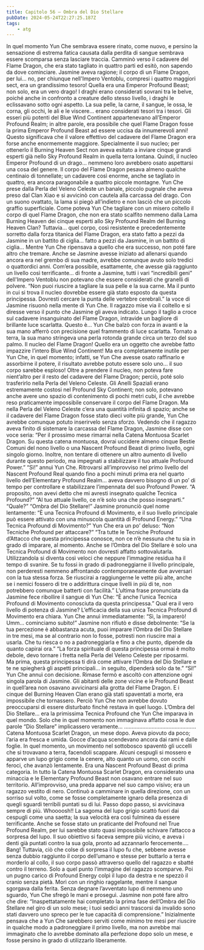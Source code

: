 ```yaml
---
title: Capitolo 56 – Ombra del Dio Stellare
pubDate: 2024-05-24T22:27:25.187Z
tags:
    - atg
---
```



In quel momento Yun Che sembrava essere rinato, come nuovo, e persino la sensazione di estrema fatica causata dalla perdita di sangue sembrava essere scomparsa senza lasciare traccia.
Camminò verso il cadavere del Flame Dragon, che era stato tagliato in quattro parti ed esitò, non sapendo da dove cominciare.
Jasmine aveva ragione; il corpo di un Flame Dragon, per lui… no, per chiunque nell'Impero Ventoblu, compresi i quattro maggiori sect, era un grandissimo tesoro!
Quella era una Emperor Profound Beast; non solo, era un vero drago! I draghi erano considerati sovrani tra le belve, poiché anche in confronto a creature dello stesso livello, i draghi le eclissavano sotto ogni aspetto. La sua pelle, la carne, il sangue, le ossa, le corna, gli occhi, le ali e le viscere… erano considerati tesori tra i tesori. Gli esseri più potenti del Blue Wind Continent appartenevano all’Emperor Profound Realm; in altre parole, era possibile che quel Flame Dragon fosse la prima Emperor Profound Beast ad essere uccisa da innumerevoli anni! Questo significava che il valore effettivo del cadavere del Flame Dragon era forse anche enormemente maggiore.
Specialmente il suo nucleo; per ottenerlo il Burning Heaven Sect non aveva esitato a inviare cinque grandi esperti già nello Sky Profound Realm in quella terra lontana. Quindi, il nucleo Emperor Profound di un drago… nemmeno loro avrebbero osato aspettarsi una cosa del genere.
Il corpo del Flame Dragon pesava almeno qualche centinaio di tonnellate; un cadavere così enorme, anche se tagliato in quattro, era ancora paragonabile a quattro piccole montagne. Yun Che prese dalla Perla del Veleno Celeste un banale, piccolo pugnale che aveva preso dal Clan Xiao e si avvicinò con cautela alla carcassa del drago. Con un suono ovattato, la lama si piegò all’indietro e non lasciò che un piccolo graffio superficiale.
Come poteva Yun Che tagliare con un misero coltello il corpo di quel Flame Dragon, che non era stato scalfito nemmeno dalla Lama Burning Heaven dei cinque esperti allo Sky Profound Realm del Burning Heaven Clan?
Tuttavia… quel corpo, così resistente e precedentemente sorretto dalla forza titanica del Flame Dragon, era stato fatto a pezzi da Jasmine in un battito di ciglia… fatto a pezzi da Jasmine, in un battito di ciglia… Mentre Yun Che ripensava a quello che era successo, non poté fare altro che tremare. Anche se Jasmine avesse iniziato ad allenarsi quando ancora era nel grembo di sua madre, avrebbe comunque avuto solo tredici o quattordici anni. Com’era possibile, esattamente, che avesse già raggiunto un livello così terrificante… di fronte a Jasmine, tutti i vari “incredibili geni” dell'Impero Ventoblu non potevano che essere considerati che granelli di polvere.
“Non puoi riuscire a tagliare la sua pelle e la sua carne. Ma il punto in cui si trova il nucleo dovrebbe essere già stato esposto da questa principessa. Dovresti cercare la punta delle vertebre cerebrali.” la voce di Jasmine risuonò nella mente di Yun Che.
Il ragazzo mise via il coltello e si diresse verso il punto che Jasmine gli aveva indicato. Lungo il taglio a croce sul cadavere insanguinato del Flame Dragon, intravide un bagliore di brillante luce scarlatta.
Questo è…
Yun Che balzò con forza in avanti e la sua mano afferrò con precisione quel frammento di luce scarlatta. Tornato a terra, la sua mano stringeva una perla rotonda grande circa un terzo del suo palmo.
Il nucleo del Flame Dragon!
Quello era un oggetto che avrebbe fatto impazzire l’intero Blue Wind Continent!
Ma era completamente inutile per Yun Che, in quel momento; infatti, se Yun Che avesse osato raffinarlo e assorbirne il potere, il risultato avrebbe potuto essere solo uno… il suo corpo sarebbe esploso!
Oltre a prendere il nucleo, non poteva fare nient’altro per il resto del cadavere del Flame Dragon; perciò, poté solo trasferirlo nella Perla del Veleno Celeste. Gli Anelli Spaziali erano estremamente costosi nel Profound Sky Continent; non solo, potevano anche avere uno spazio di contenimento di pochi metri cubi, il che avrebbe reso praticamente impossibile conservare il corpo del Flame Dragon. Ma nella Perla del Veleno Celeste c’era una quantità infinita di spazio; anche se il cadavere del Flame Dragon fosse stato dieci volte più grande, Yun Che avrebbe comunque potuto inserirvelo senza sforzo.
Vedendo che il ragazzo aveva finito di sistemare la carcassa del Flame Dragon, Jasmine disse con voce seria: “Per il prossimo mese rimarrai nella Catena Montuosa Scarlet Dragon. Su questa catena montuosa, dovrai uccidere almeno cinque Bestie Comuni del nono livello o una Nascent Profound Beast di primo livello, ogni singolo giorno. Inoltre, non tentare di ottenere un altro aumento di livello durante questo periodo, ma impegnati a stabilizzare il tuo attuale Profound Power.”
“Sì!” annuì Yun Che. Ritrovarsi all’improvviso nel primo livello del Nascent Profound Real quando fino a pochi minuti prima era nel quarto livello dell’Elementary Profound Realm… aveva davvero bisogno di un po’ di tempo per controllare e stabilizzare l’impennata del suo Profound Power. “A proposito, non avevi detto che mi avresti insegnato qualche Tecnica Profound?”
“Al tuo attuale livello, ce n’è solo una che posso insegnarti.”
“Quale?”
“Ombra del Dio Stellare!” Jasmine pronunciò quel nome lentamente: “È una Tecnica Profound di Movimento, e il suo livello principale può essere attivato con una minuscola quantità di Profound Energy.”
“Una Tecnica Profound di Movimento?” Yun Che era un po’ deluso: “Non Tecniche Profound per attaccare?”
“Tra tutte le Tecniche Profound d’Attacco che questa principessa conosce, non ce n’è nessuna che tu sia in grado di imparare, al momento. Anche se l’Ombra del Dio Stellare è solo una Tecnica Profound di Movimento non dovresti affatto sottovalutarla. Utilizzandola si diventa così veloci che neppure l’immagine residua ha il tempo di svanire. Se tu fossi in grado di padroneggiarne il livello principale, non perderesti nemmeno affrontando contemporaneamente due avversari con la tua stessa forza. Se riuscirai a raggiungerne le vette più alte, anche se i nemici fossero di tre o addirittura cinque livelli in più di te, non potrebbero comunque batterti con facilità.”
L’ultima frase pronunciata da Jasmine fece ribollire il sangue di Yun Che: “È anche l’unica Tecnica Profound di Movimento conosciuta da questa principessa.”
Qual era il vero livello di potenza di Jasmine? L’efficacia della sua unica Tecnica Profound di Movimento era chiara. Yun Che annuì immediatamente: “Sì, la imparerò! Umm… cominciamo subito!”
Jasmine non rifiutò e disse debolmente: “Se la tua percezione è abbastanza acuta, puoi imparare l’Ombra del Dio Stellare in tre mesi, ma se al contrario non lo fosse, potresti non riuscire mai a usarla. Che tu riesca o no a padroneggiarla e fino a che punto, dipende da quanto capirai ora.”
“La forza spirituale di questa principessa ormai è molto debole, devo tornare i fretta nella Perla del Veleno Celeste per riposarmi. Ma prima, questa principessa ti dirà come attivare l’Ombra del Dio Stellare e te ne spiegherà gli aspetti principali… in seguito, dipenderà solo da te.”
“Sì!” Yun Che annuì con decisione. Rimase fermò e ascoltò con attenzione ogni singola parola di Jasmine. Gli abitanti delle zone vicine e le Profound Beast in quell’area non osavano avvicinarsi alla grotta del Flame Dragon. E i cinque del Burning Heaven Clan erano già stati spaventati a morte, era impossibile che tornassero. Perciò Yun Che non avrebbe dovuto preoccuparsi di essere disturbato finché restava in quel luogo.
L’Ombra del Dio Stellare… era la primissima Tecnica Profound che Yun Che imparava in quel mondo. Solo che in quel momento non immaginava affatto cosa le due parole “Dio Stellare” implicassero veramente…
………………………………………..
Catena Montuosa Scarlet Dragon, un mese dopo.
Aveva piovuto da poco; l’aria era fresca e umida. Gocce d’acqua scendevano ancora dai rami e dalle foglie. In quel momento, un movimento nel sottobosco spaventò gli uccelli che si trovavano a terra, facendoli scappare. Alcuni cespugli si mossero e apparve un lupo grigio come la cenere, alto quanto un uomo, con occhi feroci, che avanzò lentamente.
Era una Nascent Profound Beast di prima categoria. In tutto la Catena Montuosa Scarlet Dragon, era considerato una minaccia e le Elementary Profound Beast non osavano entrare nel suo territorio.
All’improvviso, una preda apparve nel suo campo visivo; era un ragazzo vestito di nero. Continuò a camminare in quella direzione, con un sorriso sul volto, come se fosse completamente ignaro della presenza di quegli sguardi terribili puntati su di lui. Passo dopo passo, si avvicinava sempre di più.
Whoooosh!!
La sagoma del lupo grigio scattò fuori dai cespugli come una saetta; la sua velocità era così fulminea da essere terrificante. Anche se fosse stato un praticante del Profound nel True Profound Realm, per lui sarebbe stato quasi impossibile schivare l’attacco a sorpresa del lupo. Il suo obiettivo si faceva sempre più vicino, e aveva i denti già puntati contro la sua gola, pronto ad azzannarlo ferocemente….
Bang!
Tuttavia, ciò che colse di sorpresa il lupo fu che, sebbene avesse senza dubbio raggiunto il corpo dell’umano e stesse per buttarlo a terra e morderlo al collo, il suo corpo passò attraverso quello del ragazzo e sbatté contro il terreno.
Solo a quel punto l’immagine del ragazzo scomparve. Poi un pugno carico di Profound Energy colpì il lupo da destra e ne spezzò il cranio senza pietà. Morì con un ringhio raggelante, mentre il sangue sgorgava dalla ferita.
Senza degnare l’avventato lupo di nemmeno uno sguardo, Yun Che sfregò le mani e proseguì.
Jasmine non poté fare altro che dire: “Inaspettatamente hai completato la prima fase dell’Ombra del Dio Stellare nel giro di un solo mese; i tuoi sedici anni trascorsi da invalido sono stati davvero uno spreco per le tue capacità di comprensione.” Inizialmente pensava che a Yun Che sarebbero serviti come minimo tre mesi per riuscire in qualche modo a padroneggiare il primo livello, ma non avrebbe mai immaginato che lo avrebbe dominato alla perfezione dopo solo un mese, e fosse persino in grado di utilizzarlo liberamente.

